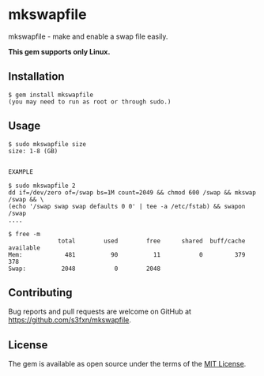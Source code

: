 # mkswapfile

mkswapfile - make and enable a swap file easily.

**This gem supports only Linux.**

## Installation

    $ gem install mkswapfile
    (you may need to run as root or through sudo.)

## Usage

```
$ sudo mkswapfile size
size: 1-8 (GB)


EXAMPLE

$ sudo mkswapfile 2
dd if=/dev/zero of=/swap bs=1M count=2049 && chmod 600 /swap && mkswap /swap && \ 
(echo '/swap swap swap defaults 0 0' | tee -a /etc/fstab) && swapon /swap
....

$ free -m
              total        used        free      shared  buff/cache   available
Mem:            481          90          11           0         379         378
Swap:          2048           0        2048
```

## Contributing

Bug reports and pull requests are welcome on GitHub at https://github.com/s3fxn/mkswapfile.

## License

The gem is available as open source under the terms of the [MIT License](https://opensource.org/licenses/MIT).
